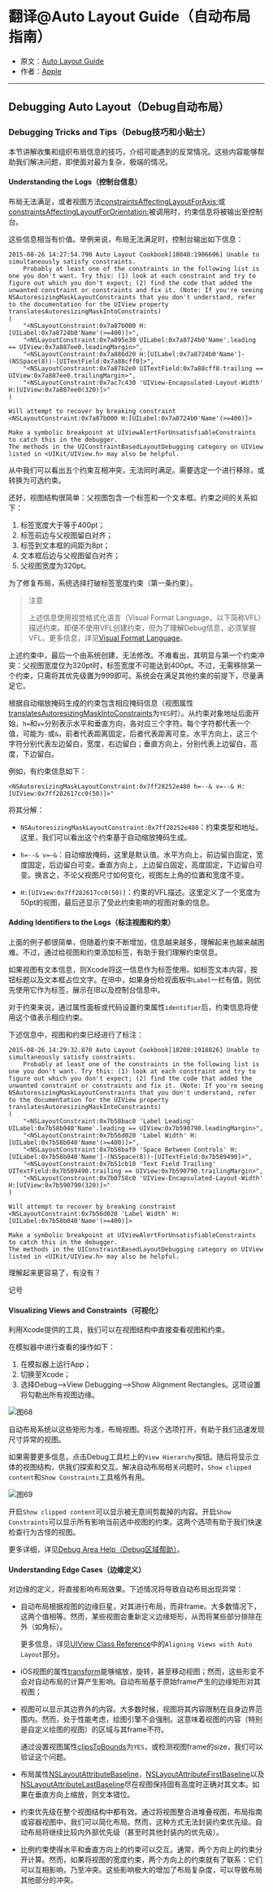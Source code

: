 # 翻译@Auto Layout Guide（自动布局指南）

- 原文：[Auto Layout Guide](https://developer.apple.com/library/content/documentation/UserExperience/Conceptual/AutolayoutPG/index.html#//apple_ref/doc/uid/TP40010853)
- 作者：[Apple](https://developer.apple.com/library/content/navigation/)

---

## Debugging Auto Layout（Debug自动布局）

### Debugging Tricks and Tips（Debug技巧和小贴士）

本节讲解收集和组织布局信息的技巧，介绍可能遇到的反常情况。这些内容能够帮助我们解决问题，即使面对最为复杂，极端的情况。

#### Understanding the Logs（控制台信息）

布局无法满足，或者视图方法[constraintsAffectingLayoutForAxis:](https://developer.apple.com/documentation/uikit/uiview/1622432-constraintsaffectinglayout)或[constraintsAffectingLayoutForOrientation:](https://developer.apple.com/documentation/appkit/nsview/1525968-constraintsaffectinglayout)被调用时，约束信息将被输出至控制台。

这些信息相当有价值。举例来说，布局无法满足时，控制台输出如下信息：

```
2015-08-26 14:27:54.790 Auto Layout Cookbook[10040:1906606] Unable to simultaneously satisfy constraints.
    Probably at least one of the constraints in the following list is one you don't want. Try this: (1) look at each constraint and try to figure out which you don't expect; (2) find the code that added the unwanted constraint or constraints and fix it. (Note: If you're seeing NSAutoresizingMaskLayoutConstraints that you don't understand, refer to the documentation for the UIView property translatesAutoresizingMaskIntoConstraints) 
(
    "<NSLayoutConstraint:0x7a87b000 H:[UILabel:0x7a8724b0'Name'(>=400)]>",
    "<NSLayoutConstraint:0x7a895e30 UILabel:0x7a8724b0'Name'.leading == UIView:0x7a887ee0.leadingMargin>",
    "<NSLayoutConstraint:0x7a886d20 H:[UILabel:0x7a8724b0'Name']-(NSSpace(8))-[UITextField:0x7a88cff0]>",
    "<NSLayoutConstraint:0x7a87b2e0 UITextField:0x7a88cff0.trailing == UIView:0x7a887ee0.trailingMargin>",
    "<NSLayoutConstraint:0x7ac7c430 'UIView-Encapsulated-Layout-Width' H:[UIView:0x7a887ee0(320)]>"
)
 
Will attempt to recover by breaking constraint
<NSLayoutConstraint:0x7a87b000 H:[UILabel:0x7a8724b0'Name'(>=400)]>
 
Make a symbolic breakpoint at UIViewAlertForUnsatisfiableConstraints to catch this in the debugger.
The methods in the UIConstraintBasedLayoutDebugging category on UIView listed in <UIKit/UIView.h> may also be helpful.
```

从中我们可以看出五个约束互相冲突，无法同时满足。需要选定一个进行移除，或转换为可选约束。

还好，视图结构很简单：父视图包含一个标签和一个文本框。约束之间的关系如下：

1. 标签宽度大于等于400pt；
2. 标签前边与父视图留白对齐；
3. 标签到文本框的间距为8pt；
4. 文本框后边与父视图留白对齐；
5. 父视图宽度为320pt。

为了修复布局，系统选择打破标签宽度约束（第一条约束）。

>注意
>
>上述信息使用视觉格式化语言（Visual Format Language，以下简称VFL）描述约束。即便不使用VFL创建约束，但为了理解Debug信息，必须掌握VFL。更多信息，详见[Visual Format Language](https://developer.apple.com/library/content/documentation/UserExperience/Conceptual/AutolayoutPG/VisualFormatLanguage.html#//apple_ref/doc/uid/TP40010853-CH27-SW1)。


上述约束中，最后一个由系统创建，无法修改。不难看出，其明显与第一个约束冲突：父视图宽度仅为320pt时，标签宽度不可能达到400pt。不过，无需移除第一个约束，只需将其优先级置为999即可。系统会在满足其他约束的前提下，尽量满足它。

根据自动缩放掩码生成的约束包含相应掩码信息（视图属性[translatesAutoresizingMaskIntoConstraints](https://developer.apple.com/documentation/uikit/uiview/1622572-translatesautoresizingmaskintoco)为`YES`时）。从约束对象地址后面开始，`h=`和`v=`分别表示水平和垂直方向，各对应三个字符。每个字符都代表一个值，可能为`-`或`&`，前者代表距离固定，后者代表距离可变。水平方向上，这三个字符分别代表左边留白，宽度，右边留白；垂直方向上，分别代表上边留白，高度，下边留白。

例如，有约束信息如下：

```
<NSAutoresizingMaskLayoutConstraint:0x7ff28252e480 h=--& v=--& H:[UIView:0x7ff282617cc0(50)]>"
```

将其分解：

- `NSAutoresizingMaskLayoutConstraint:0x7ff28252e480`：约束类型和地址。这里，我们可以看出这个约束基于自动缩放掩码生成。

- `h=--& v=—&`：自动缩放掩码，这里是默认值。水平方向上，前边留白固定，宽度固定，后边留白可变。垂直方向上，上边留白固定，高度固定，下边留白可变。换言之，不论父视图尺寸如何变化，视图左上角的位置和宽度不变。

- `H:[UIView:0x7ff282617cc0(50)]`：约束的VFL描述。这里定义了一个宽度为50pt的视图，最后还显示了受此约束影响的视图对象的信息。



#### Adding Identifiers to the Logs（标注视图和约束）

上面的例子都很简单，但随着约束不断增加，信息越来越多，理解起来也越来越困难。不过，通过给视图和约束添加标签，有助于我们理解约束信息。

如果视图有文本信息，则Xcode将这一信息作为标签使用。如标签文本内容，按钮标题以及文本框占位文字。在IB中，如果身份检视面板中`Label`一栏有值，则优先使用它作为标签，展示在IB以及控制台信息中。

对于约束来说，通过属性面板或代码设置约束属性`identifier`后，约束信息将使用这个值表示相应约束。

下述信息中，视图和约束已经进行了标注：

```
2015-08-26 14:29:32.870 Auto Layout Cookbook[10208:1918826] Unable to simultaneously satisfy constraints.
    Probably at least one of the constraints in the following list is one you don't want. Try this: (1) look at each constraint and try to figure out which you don't expect; (2) find the code that added the unwanted constraint or constraints and fix it. (Note: If you're seeing NSAutoresizingMaskLayoutConstraints that you don't understand, refer to the documentation for the UIView property translatesAutoresizingMaskIntoConstraints) 
(
    "<NSLayoutConstraint:0x7b58bac0 'Label Leading' UILabel:0x7b58b040'Name'.leading == UIView:0x7b590790.leadingMargin>",
    "<NSLayoutConstraint:0x7b56d020 'Label Width' H:[UILabel:0x7b58b040'Name'(>=400)]>",
    "<NSLayoutConstraint:0x7b58baf0 'Space Between Controls' H:[UILabel:0x7b58b040'Name']-(NSSpace(8))-[UITextField:0x7b589490]>",
    "<NSLayoutConstraint:0x7b51cb10 'Text Field Trailing' UITextField:0x7b589490.trailing == UIView:0x7b590790.trailingMargin>",
    "<NSLayoutConstraint:0x7b0758c0 'UIView-Encapsulated-Layout-Width' H:[UIView:0x7b590790(320)]>"
)
 
Will attempt to recover by breaking constraint
<NSLayoutConstraint:0x7b56d020 'Label Width' H:[UILabel:0x7b58b040'Name'(>=400)]>
 
Make a symbolic breakpoint at UIViewAlertForUnsatisfiableConstraints to catch this in the debugger.
The methods in the UIConstraintBasedLayoutDebugging category on UIView listed in <UIKit/UIView.h> may also be helpful.
```

理解起来更容易了，有没有？

记号

#### Visualizing Views and Constraints（可视化）

利用Xcode提供的工具，我们可以在视图结构中直接查看视图和约束。

在模拟器中进行查看的操作如下：

1. 在模拟器上运行App；
2. 切换至Xcode；
3. 选择Debug-->View Debugging-->Show Alignment Rectangles。这项设置将勾勒出所有视图边缘。

![图68](http://ohqrsnfvu.bkt.clouddn.com/auto-layout-guide/%E5%9B%BE68.png)

自动布局系统以这些矩形为准，布局视图。将这个选项打开，有助于我们迅速发现尺寸异常的视图。

如果需要更多信息，点击Debug工具栏上的`View Hierarchy`按钮。随后将显示立体的视图结构，供我们探索和交互。解决自动布局相关问题时，`Show clipped content`和`Show Constraints`工具格外有用。

![图69](http://ohqrsnfvu.bkt.clouddn.com/auto-layout-guide/%E5%9B%BE69.png)

开启`Show clipped content`可以显示被无意间剪裁掉的内容。开启`Show Constraints`可以显示所有影响当前选中视图的约束。这两个选项有助于我们快速检查行为古怪的视图。

更多详细，详见[Debug Area Help（Debug区域帮助）](http://help.apple.com/xcode)。

#### Understanding Edge Cases（边缘定义）

对边缘的定义，将直接影响布局效果。下述情况将导致自动布局出现异常：

- 自动布局根据视图的边缘巨星，对其进行布局，而非frame。大多数情况下，这两个值相等。然而，某些视图会重新定义边缘矩形，从而将某些部分排除在外（如角标）。

	更多信息，详见[UIView Class Reference](https://developer.apple.com/documentation/uikit/uiview)中的`Aligning Views with Auto Layout`部分。
	
- iOS视图的属性[transform](https://developer.apple.com/documentation/uikit/uiview/1622459-transform)能够缩放，旋转，甚至移动视图；然而，这些形变不会对自动布局的计算产生影响。自动布局基于原始frame产生的边缘矩形对其视图；
- 视图可以显示其边界外的内容。大多数时候，视图将其内容限制在自身边界范围内。然而，处于性能考虑，绘图引擎不会强制。这意味着视图的内容（特别是自定义绘图的视图）的区域与其frame不符。

	 通过设置视图属性[clipsToBounds](https://developer.apple.com/documentation/uikit/uiview/1622415-clipstobounds)为`YES`，或检测视图frame的size，我们可以验证这个问题。
	 
- 布局属性[NSLayoutAttributeBaseline](https://developer.apple.com/documentation/uikit/nslayoutattribute/nslayoutattributebaseline)，[NSLayoutAttributeFirstBaseline](https://developer.apple.com/documentation/appkit/nslayoutattribute/1524409-firstbaseline)以及[NSLayoutAttributeLastBaseline](https://developer.apple.com/documentation/uikit/nslayoutattribute/nslayoutattributelastbaseline)尽在视图保持固有高度时正确对其文本。如果在垂直方向上缩放，则文本错位。
- 约束优先级在整个视图结构中都有效。通过将视图整合进堆叠视图，布局指南或容器视图中，我们可以简化布局。然而，这种方式无法封装约束优先级。自动布局将继续比较内外部优先级（甚至时其他封装内的优先级）。
- 比例约束使得水平和垂直方向上的约束可以交互。通常，两个方向上的约束分开计算。然而，如果将视图的宽度约束，两个方向上的约束就有了联系：它们可以互相影响，乃至冲突。这些影响极大的增加了布局复杂度，可以导致布局其他部分的冲突。

